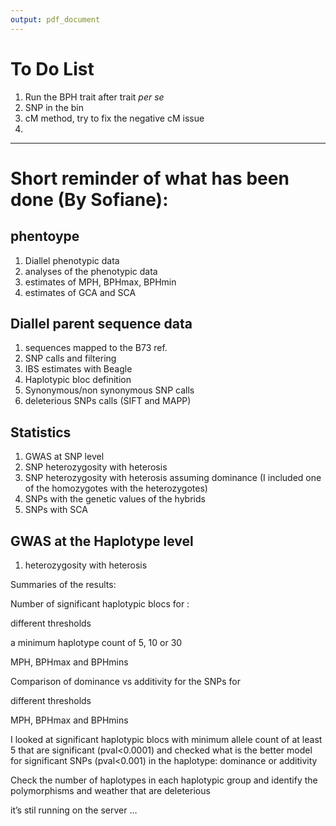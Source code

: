 ```yaml
---
output: pdf_document
---
```


# To Do List

1. Run the BPH trait after trait _per se_
2. SNP in the bin
3. cM method, try to fix the negative cM issue
4. 

------

# Short reminder of what has been done (By Sofiane):

## phentoype
1. Diallel phenotypic data 
2. analyses of the phenotypic data 
3. estimates of MPH, BPHmax, BPHmin
4. estimates of GCA and SCA

## Diallel parent sequence data 

1. sequences mapped to the B73 ref. 
2. SNP calls and filtering 
3. IBS estimates with Beagle 
4. Haplotypic bloc definition 
5. Synonymous/non synonymous SNP calls 
6. deleterious SNPs calls (SIFT and MAPP)

## Statistics 

1. GWAS at SNP level 
2. SNP heterozygosity with heterosis
3. SNP heterozygosity with heterosis assuming dominance (I included one of the homozygotes with the heterozygotes)
4. SNPs with the genetic values of the hybrids
5. SNPs with SCA

## GWAS at the Haplotype level

1. heterozygosity with heterosis 


Summaries of the results:

Number of significant haplotypic blocs for :

different thresholds 

a minimum haplotype count of 5, 10 or 30 

MPH, BPHmax and BPHmins

Comparison of dominance vs additivity for the SNPs for 

different thresholds 

MPH, BPHmax and BPHmins

I looked at significant haplotypic blocs with minimum allele count of at least 5 that are significant (pval<0.0001) and checked what is the better model for significant SNPs (pval<0.001) in the haplotype: dominance or additivity

Check the number of haplotypes in each haplotypic group and identify the polymorphisms and weather that are deleterious

it’s stil running on the server …

